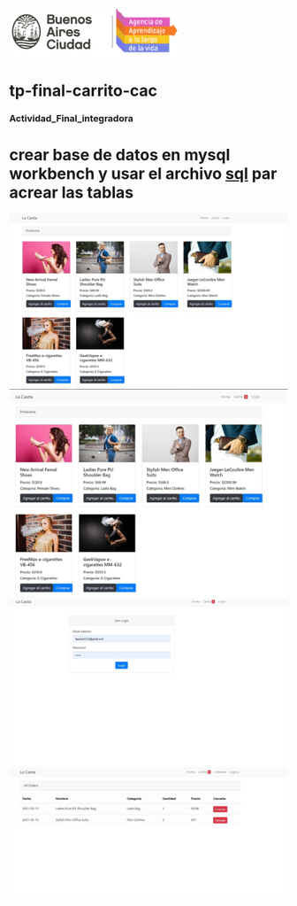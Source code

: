 <img src="logo OK.png" alt="My cool logo"/>

# tp-final-carrito-cac 

### Actividad_Final_integradora

# crear base de datos  en mysql workbench  y usar el archivo  [sql](https://github.com/flavio3313/cac-carrito/blob/Develop/database/20210519.sql) par acrear las tablas 


<img src = "https://github.com/flavio3313/cac-carrito/blob/Develop/1.JPG" alt ="1"/>
<img src = "https://github.com/flavio3313/cac-carrito/blob/Develop/2.JPG" alt ="2"/>
<img src = "https://github.com/flavio3313/cac-carrito/blob/Develop/3.JPG" alt ="3"/>
<img src = "https://github.com/flavio3313/cac-carrito/blob/Develop/4.JPG" alt ="4"/>
